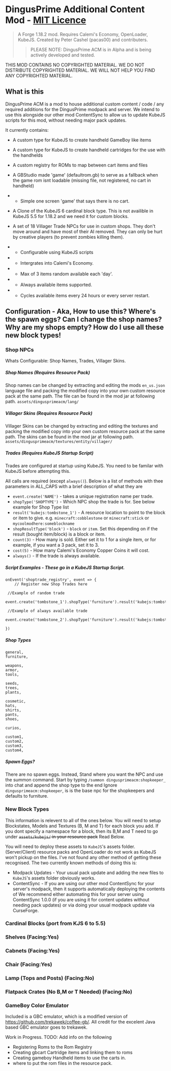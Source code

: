 # DingusPrime Additional Content Mod - [MIT Licence](https://github.com/Avalon-MC/DingusPrime-AdditionalContent/blob/main/LICENSE)
> A Forge 1.18.2 mod. Requires Calemi's Economy, OpenLoader, KubeJS. Created by Peter Cashel (pacas00) and contributers.
>> PLEASE NOTE: DingusPrime ACM is in Alpha and is being actively developed and tested.

THIS MOD CONTAINS NO COPYRIGHTED MATERIAL. WE DO NOT DISTRIBUTE COPYRIGHTED MATERIAL. WE WILL NOT HELP YOU FIND ANY COPYRIGHTED MATERIAL. 

## What is this

DingusPrime ACM is a mod to house additional custom content / code / any required additions for the DingusPrime modpack and server.
 We intend to use this alongside our other mod ContentSync to allow us to update KubeJS scripts for this mod, without needing major pack updates.


It currently contains: 
* A custom type for KubeJS to create handheld GameBoy like items
* A custom type for KubeJS to create handheld cartridges for the use with the handhelds
* A custom registry for ROMs to map between cart items and files
* A GBStudio made 'game' (defaultrom.gb) to serve as a fallback when the game rom isnt loadable (missing file, not registered, no cart in handheld)
* * Simple one screen 'game' that says there is no cart.

* A Clone of the KubeJS 6 cardinal block type. This is not availible in KubeJS 5.5 for 1.18.2 and we need it for custom blocks.

* A set of 18 Villager Trade NPCs for use in custom shops. They don't move around and have most of their AI removed. They can only be hurt by creative players (to prevent zombies killing them).
* * Configurable using KubeJS scripts
* * Intergrates into Calemi's Economy.
* * Max of 3 items random available each 'day'.
* * Always available items supported.
* * Cycles available items every 24 hours or every server restart.


## Configuration - Aka, How to use this? Where's the spawn eggs? Can I change the shop names? Why are my shops empty? How do I use all these new block types!

### Shop NPCs
Whats Configurable: Shop Names, Trades, Villager Skins.

##### Shop Names (Requires Resource Pack)
Shop names can be changed by extracting and editing the mods `en_us.json` language file and packing the modified copy into your own custom resource pack at the same path.
The file can be found in the mod jar at following path. `assets/dingusprimeacm/lang/`

##### Villager Skins (Requires Resource Pack)
Villager Skins can be changed by extracting and editing the textures and packing the modified copy into your own custom resource pack at the same path.
The skins can be found in the mod jar at following path. `assets/dingusprimeacm/textures/entity/villager/`

##### Trades (Requires KubeJS Startup Script)
Trades are configured at startup using KubeJS. You need to be familar with KubeJS before attempting this.

All calls are required (except `always()`). Below is a list of methods with thee parameters in ALL_CAPS with a brief description of what they are
* `event.create('NAME')`          - takes a unique registration name per trade.
* `shopType('SHOPTYPE')`          - Which NPC shop the trade is for. See below example for Shop Type list
* `result('kubejs:tombstone_1')`  - A resource location to point to the block or item to give. e.g. `minecraft:cobblestone` or `minecraft:stick` or `mycoolmodhere:someblockname`
* `shopResultType('block')`  - `block` or `item`. Set this depending on if the result (bought item/block) is a block or item.
* `count(3)`  - How many is sold. Either set it to 1 for a single item, or for example, if you want a 3 pack, set it to 3.
* `cost(5)`  - How many Calemi's Economy Copper Coins it will cost.
* `always()` - If the trade is always available.


##### Script Examples - These go in a KubeJS Startup Script.
```
onEvent('shoptrade_registry', event => {
	// Register new Shop Trades here

 //Example of random trade
 event.create('tombstone_1').shopType('furniture').result('kubejs:tombstone_1').shopResultType('block').count(3).cost(5)

 //Example of always available trade
 event.create('tombstone_2').shopType('furniture').result('kubejs:tombstone_2').shopResultType('block').count(2).cost(2).always().
 
})
```
##### Shop Types
```
general,
furniture,

weapons,
armor,
tools,

seeds,
trees,
plants,

cosmetic,
hats,
shirts,
pants,
shoes,

curios,

custom1,
custom2,
custom3,
custom4,
```

##### Spawn Eggs?
There are no spawn eggs.
Instead, Stand where you want the NPC and use the summon command.
Start by typing `/summon dingusprimeacm:shopkeeper_` into chat and append the shop type to the end
Ignore `dingusprimeacm:shopkeeper`, is is the base npc for the shopkeepers and defaults to furniture.


### New Block Types
This information is relevent to all of the ones below.
You will need to setup Blockstates, Models and Textures (B, M and T) for each block you add. If you dont specify a namespace for a block, then its B,M and T need to go under ~~`assets/kubejs/` in your resource pack~~ Read Below.

You will need to deploy these assets to `KubeJS`'s assets folder. (Server/Client) resource packs and OpenLoader do not work as KubeJS won't pickup on the files. I've not found any other method of getting these recognised.
The two currently known methods of doing this is:
* Modpack Updates - Your usual pack update and adding the new files to `KubeJS`'s assets folder obviously works.
* ContentSync - If you are using our other mod ContentSync for your server's modpack, then it supports automatically deploying the contents of 
We recommend either automating this for your server using ContentSync 1.0.0 (if you are using it for content updates without needing pack updates) or via doing your usual modpack update via CurseForge. 



### Cardinal Blocks (port from KJS 6 to 5.5)


### Shelves (Facing:Yes)

### Cabnets (Facing:Yes)

### Chair (Facing:Yes)



### Lamp (Tops and Posts) (Facing:No)

### Flatpack Crates (No B,M or T Needed) (Facing:No)



### GameBoy Color Emulator
Included is a GBC emulator, which is a modified version of https://github.com/trekawek/coffee-gb/. All credit for the excelent Java based GBC emulator goes to trekawek.

Work in Progress.
TODO: Add info on the following
* Registering Roms to the Rom Registry
* Creating gbcart Cartridge items and linking them to roms
* Creating gameboy Handheld items to use the carts in.
* where to put the rom files in the resource pack.


```

```
